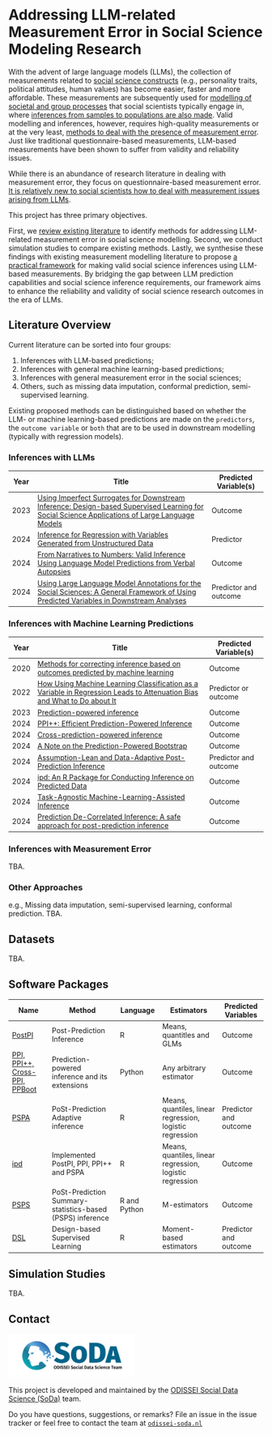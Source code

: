 # Addressing LLM-related Measurement Error in Social Science Modeling Research

With the advent of large language models (LLMs), the collection of measurements related to  <ins>social science constructs</ins> (e.g., personality traits, political attitudes, human values) has become easier, faster and more affordable. These measurements are subsequently used for <ins>modelling of societal and group processes</ins> that social scientists typically engage in, where <ins>inferences from samples to populations are also made</ins>. Valid modelling and inferences, however, requires high-quality measurements or at the very least, <ins>methods to deal with the presence of measurement error</ins>. Just like traditional questionnaire-based measurements, LLM-based measurements have been shown to suffer from validity and reliability issues. 

While there is an abundance of research literature in dealing with measurement error, they focus on questionnaire-based measurement error. <ins>It is relatively new to social scientists how to deal with measurement issues arising from LLMs</ins>. 

This project has three primary objectives. 

First, we <ins>review existing literature</ins> to identify methods for addressing LLM-related measurement error in social science modelling. 
Second, we conduct simulation studies to compare existing methods.
Lastly, we synthesise these findings with existing measurement modelling literature to propose <ins>a practical framework</ins> for making valid social science inferences using LLM-based measurements. By bridging the gap between LLM prediction capabilities and social science inference requirements, our framework aims to enhance the reliability and validity of social science research outcomes in the era of LLMs.

## Literature Overview
Current literature can be sorted into four groups: 

1. Inferences with LLM-based predictions;
2. Inferences with general machine learning-based predictions;
3. Inferences with general measurement error in the social sciences;
4. Others, such as missing data imputation, conformal prediction, semi-supervised learning.

Existing proposed methods can be distinguished based on whether the LLM- or machine learning-based predictions are made on the `predictors`, the `outcome variable` or `both` that are to be used in downstream modelling (typically with regression models). 

### Inferences with LLMs

| Year | Title | Predicted Variable(s) | 
| --- | --- | --- |
| 2023 | [Using Imperfect Surrogates for Downstream Inference: Design-based Supervised Learning for Social Science Applications of Large Language Models](https://openreview.net/pdf?id=e8RZwixcE4) | Outcome |
| 2024 | [Inference for Regression with Variables Generated from Unstructured Data](https://arxiv.org/pdf/2402.15585) | Predictor |
| 2024 | [From Narratives to Numbers: Valid Inference Using Language Model Predictions from Verbal Autopsies](https://openreview.net/pdf?id=QbCHlIqbDJ) | Outcome |
| 2024 | [Using Large Language Model Annotations for the Social Sciences: A General Framework of Using Predicted Variables in Downstream Analyses](https://naokiegami.com/paper/dsl_ss.pdf) | Predictor and outcome |

### Inferences with Machine Learning Predictions

| Year | Title | Predicted Variable(s) | 
| --- | --- | --- |
| 2020 | [Methods for correcting inference based on outcomes predicted by machine learning](https://www.pnas.org/doi/full/10.1073/pnas.2001238117?gad_source=1&gclid=CjwKCAiAxqC6BhBcEiwAlXp45xykgurcH-QuopXIjbAOtssXUZoCauzjRRTmmd-Ud3FFmJp3RhODIBoCgUsQAvD_BwE) | Outcome |
| 2022 | [How Using Machine Learning Classification as a Variable in Regression Leads to Attenuation Bias and What to Do about It](https://ideas.repec.org/p/osf/socarx/453jk.html) | Predictor or outcome |
| 2023 | [Prediction-powered inference](https://www.science.org/doi/10.1126/science.adi6000) | Outcome |
| 2024 | [PPI++: Efficient Prediction-Powered Inference](https://arxiv.org/abs/2311.01453) | Outcome |
| 2024 | [Cross-prediction-powered inference](https://www.pnas.org/doi/abs/10.1073/pnas.2322083121?gad_source=1&gclid=CjwKCAiAxqC6BhBcEiwAlXp455jkwwIzsaI_14eWknuE5daWeUS4TGu8V--VwXJf9bGEUJ5vJodv7BoCEGEQAvD_BwE) | Outcome |
| 2024 | [A Note on the Prediction-Powered Bootstrap](https://arxiv.org/abs/2405.18379) | Outcome |
| 2024 | [Assumption-Lean and Data-Adaptive Post-Prediction Inference](https://arxiv.org/abs/2311.14220) | Predictor and outcome |
| 2024 | [ipd: An R Package for Conducting Inference on Predicted Data](https://arxiv.org/abs/2410.09665) | Outcome |
| 2024 | [Task-Agnostic Machine-Learning-Assisted Inference](https://arxiv.org/abs/2405.20039) | Outcome |
| 2024 | [Prediction De-Correlated Inference: A safe approach for post-prediction inference](https://arxiv.org/abs/2312.06478) | Outcome |

### Inferences with Measurement Error
TBA.

### Other Approaches
e.g., Missing data imputation, semi-supervised learning, conformal prediction. 
TBA.

## Datasets
TBA.

## Software Packages
| Name | Method | Language | Estimators | Predicted Variables |
|----|----|----|----|----|
| [PostPI](https://github.com/leekgroup/postpi) | Post-Prediction Inference | R | Means, quantitles and GLMs | Outcome | 
| [PPI, PPI++, Cross-PPI, PPBoot](https://github.com/aangelopoulos/ppi_py) | Prediction-powered inference and its extensions | Python | Any arbitrary estimator | Outcome | 
| [PSPA](https://github.com/qlu-lab/pspa) | PoSt-Prediction Adaptive inference | R | Means, quantiles, linear regression, logistic regression | Predictor and outcome | 
| [ipd](https://github.com/ipd-tools/ipd) | Implemented PostPI, PPI, PPI++ and PSPA | R | Means, quantiles, linear regression, logistic regression | Outcome | 
| [PSPS](https://github.com/qlu-lab/psps) | PoSt-Prediction Summary-statistics-based (PSPS) inference | R and Python | M-estimators | Outcome | 
| [DSL](https://naokiegami.com/dsl/) | Design-based Supervised Learning | R | Moment-based estimators | Predictor and outcome | 

## Simulation Studies
TBA.

## Contact
<img src="./img/soda_logo.png" alt="SoDa logo" width="250px"/>

This project is developed and maintained by the [ODISSEI Social Data
Science (SoDa)](https://odissei-soda.nl) team.

Do you have questions, suggestions, or remarks? File an issue in the
issue tracker or feel free to contact the team at [`odissei-soda.nl`](https://odissei-soda.nl)
